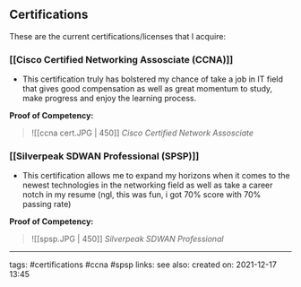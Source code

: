 ## Certifications

These are the current certifications/licenses that I acquire:

### [[Cisco Certified Networking Assosciate (CCNA)]]
- This certification truly has bolstered my chance of take a job in IT field that gives good compensation as well as great momentum to study, make progress and enjoy the learning process.

**Proof of Competency:**

>![[ccna cert.JPG | 450]]
>*Cisco Certified Network Assosciate*


### [[Silverpeak SDWAN Professional (SPSP)]]
- This certification allows me to expand my horizons when it comes to the newest technologies in the networking field as well as take a career notch in my resume (ngl, this was fun, i got 70% score with 70% passing rate)

**Proof of Competency:**

>![[spsp.JPG | 450]]
>*Silverpeak SDWAN Professional*



---
tags: #certifications #ccna #spsp
links:
see also:
created on: 2021-12-17 13:45